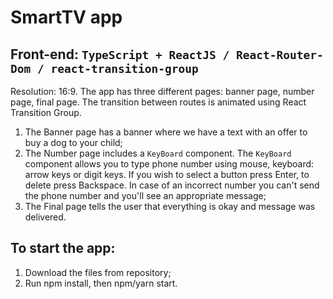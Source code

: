 # SmartTV app
## Front-end: `TypeScript + ReactJS / React-Router-Dom / react-transition-group`

Resolution: 16:9.
The app has three different pages: banner page, number page, final page. The transition between routes is animated using React Transition Group.
1. The Banner page has a banner where we have a text with an offer to buy a dog to your child;
2. The Number page includes a `KeyBoard` component. The `KeyBoard` component allows you to type phone number using mouse, keyboard: arrow keys or digit keys. If you wish to select a button press Enter, to delete press Backspace. In case of an incorrect number you can't send the phone number and you'll see an appropriate message;
3. The Final page tells the user that everything is okay and message was delivered.

## To start the app:
1. Download the files from repository;
2. Run npm install, then npm/yarn start.
